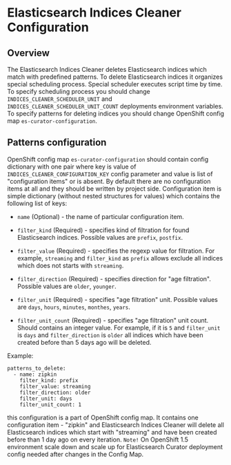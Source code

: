 # Elasticsearch Indices Cleaner Configuration

## Overview

The Elasticsearch Indices Cleaner deletes Elasticsearch indices which match with predefined patterns. To delete Elasticsearch indices
it organizes special scheduling process. Special scheduler executes script time by time. To specify scheduling process you should 
change `INDICES_CLEANER_SCHEDULER_UNIT` and `INDICES_CLEANER_SCHEDULER_UNIT_COUNT` deployments environment variables. To specify patterns for deleting indices
you should change OpenShift config map `es-curator-configuration`.

## Patterns configuration

OpenShift config map `es-curator-configuration` should contain config dictionary with one pair 
where key is value of `INDICES_CLEANER_CONFIGURATION_KEY` config parameter and value is list of "configuration items" or is absent.
By default there are no configuration items at all and they should be written by project side.
Configuration item is simple dictionary (without nested structures for values) which contains the following list of keys:

* `name` (Optional) - the name of particular configuration item.

* `filter_kind` (Required) - specifies kind of filtration for found Elasticsearch indices. Possible values are `prefix`, `postfix`.

* `filter_value` (Required) - specifies the regexp value for filtration. For example, `streaming` and `filter_kind` as `prefix` allows
  exclude all indices which does not starts with  `streaming`.
  
* `filter_direction` (Required) - specifies direction for "age filtration". Possible values are `older`, `younger`.

* `filter_unit` (Required) - specifies "age filtration" unit. Possible values are `days`, `hours`, `minutes`, `monthes`, `years`.

* `filter_unit_count` (Required) - specifies "age filtration" unit count. Should contains an integer value. 
  For example, if it is `5` and `filter_unit` is  `days` and `filter_direction` is `older` all indices which have been created before than
  5 days ago will be deleted.
  
Example:

```
patterns_to_delete:
  - name: zipkin
    filter_kind: prefix
    filter_value: streaming
    filter_direction: older
    filter_unit: days
    filter_unit_count: 1
```    

this configuration is a part of OpenShift config map. It contains one configuration item - "zipkin" and Elasticsearch Indices Cleaner
will delete all Elasticsearch indices which start with "streaming" and have been created before than 1 day ago on every iteration.
`Note!` On OpenShift 1.5 environment scale down and scale up for Elasticsearch Curator deployment config needed after changes in the Config Map. 
  